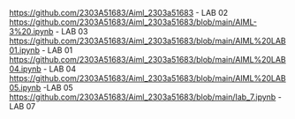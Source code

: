 https://github.com/2303A51683/Aiml_2303a51683 - LAB 02
https://github.com/2303A51683/Aiml_2303a51683/blob/main/AIML-3%20.ipynb - LAB 03
https://github.com/2303A51683/Aiml_2303a51683/blob/main/AIML%20LAB01.ipynb - LAB 01
https://github.com/2303A51683/Aiml_2303a51683/blob/main/AIML%20LAB04.ipynb - LAB 04
https://github.com/2303A51683/Aiml_2303a51683/blob/main/AIML%20LAB05.ipynb -LAB 05
https://github.com/2303A51683/Aiml_2303a51683/blob/main/Iab_7.ipynb - LAB 07
